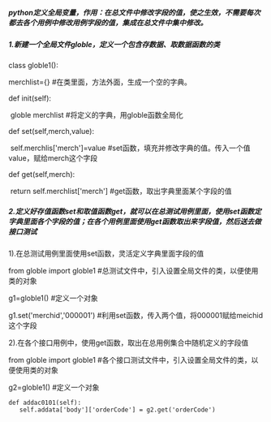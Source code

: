 ##### python定义全局变量，作用：在总文件中修改字段的值，使之生效，不需要每次都去各个用例中修改用例字段的值，集成在总文件中集中修改。

##### 1.新建一个全局文件globle，定义一个包含存数据、取数据函数的类



class globle1():

   merchlist={}  #在类里面，方法外面，生成一个空的字典。

   def init(self):

​        globle merchlist  #将定义的字典，用globle函数全局化



   def  set(self,merch,value):

​         self.merchlis['merch']=value   #set函数，填充并修改字典的值。传入一个值value，赋给merch这个字段



  def get(self,merch):

​       return self.merchlist['merch']   #get函数，取出字典里面某个字段的值



##### 2.定义好存值函数set和取值函数get，就可以在总测试用例里面，使用set函数定字典里面各个字段的值；在各个用例里面使用get函数取出来字段值，然后送去做接口测试



1).在总测试用例里面使用set函数，灵活定义字典里面字段的值

from globle import globle1  #总测试文件中，引入设置全局文件的类，以便使用类的对象

g1=globle1()  #定义一个对象

g1.set('merchid','000001')  #利用set函数，传入两个值，将000001赋给meichid这个字段



2).在各个接口用例中，使用get函数，取出在总用例集合中随机定义的字段值

from globle import globle1  #各个接口测试文件中，引入设置全局文件的类，以便使用类的对象

g2=globle1()   #定义一个对象

```
def addac0101(self):
   self.addata['body']['orderCode'] = g2.get('orderCode')
```









